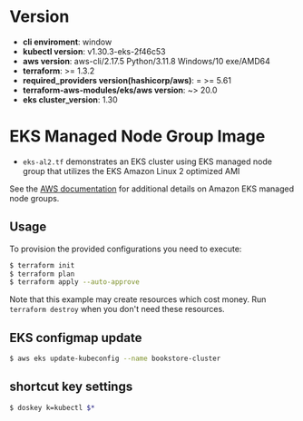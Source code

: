 # Version

- **cli enviroment**: window
- **kubectl version**: v1.30.3-eks-2f46c53
- **aws version**: aws-cli/2.17.5 Python/3.11.8 Windows/10 exe/AMD64
- **terraform**: >= 1.3.2
- **required_providers version(hashicorp/aws)**: = >= 5.61
- **terraform-aws-modules/eks/aws version**: ~> 20.0
- **eks cluster_version**: 1.30

# EKS Managed Node Group Image

- `eks-al2.tf` demonstrates an EKS cluster using EKS managed node group that utilizes the EKS Amazon Linux 2 optimized AMI

See the [AWS documentation](https://docs.aws.amazon.com/eks/latest/userguide/managed-node-groups.html) for additional details on Amazon EKS managed node groups.

## Usage

To provision the provided configurations you need to execute:

```bash
$ terraform init
$ terraform plan
$ terraform apply --auto-approve
```

Note that this example may create resources which cost money. Run `terraform destroy` when you don't need these resources.

## EKS configmap update

```bash
$ aws eks update-kubeconfig --name bookstore-cluster
```

## shortcut key settings

```bash
$ doskey k=kubectl $*
```
